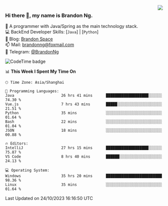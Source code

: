 <img  align="right" src="https://github-readme-stats-brandon0824.vercel.app/api/top-langs/?username=brandon0824&layout=compact">

### Hi there 👋, my name is Brandon Ng.

🌱 A programmer with Java/Spring as the main technology stack.  
💻 BackEnd Developer Skills: [`Java`] | [`Python`]  
📝 Blog: [Brandon Space](https://brandonng.tech)  
📫 Mail: brandonng@foxmail.com  
📰 Telegram: [@BrandonNg](https://t.me/BrandonNg24)  

![CodeTime badge](https://img.shields.io/endpoint?style=flat-square&url=https%3A%2F%2Fapi.codetime.dev%2Fshield%3Fid%3D128%26project%3D%26in%3D604800000)

<!--START_SECTION:waka-->
📊 **This Week I Spent My Time On** 

```text
🕑︎ Time Zone: Asia/Shanghai

💬 Programming Languages: 
Java                     26 hrs 41 mins      ███████████████████░░░░░░   74.30 % 
Vue.js                   7 hrs 43 mins       █████░░░░░░░░░░░░░░░░░░░░   21.51 % 
Python                   35 mins             ░░░░░░░░░░░░░░░░░░░░░░░░░   01.64 % 
Bash                     22 mins             ░░░░░░░░░░░░░░░░░░░░░░░░░   01.04 % 
JSON                     18 mins             ░░░░░░░░░░░░░░░░░░░░░░░░░   00.88 % 

🔥 Editors: 
IntelliJ                 27 hrs 15 mins      ███████████████████░░░░░░   75.87 % 
VS Code                  8 hrs 40 mins       ██████░░░░░░░░░░░░░░░░░░░   24.13 % 

💻 Operating System: 
Windows                  35 hrs 20 mins      █████████████████████████   98.36 % 
Linux                    35 mins             ░░░░░░░░░░░░░░░░░░░░░░░░░   01.64 % 
```


 Last Updated on 24/10/2023 16:16:50 UTC
<!--END_SECTION:waka-->

